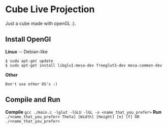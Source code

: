 # Cube Live Projection
Just a cube made with openGL :).

## Install OpenGl
**Linux** -- Debian-like
```
$ sudo apt-get update
$ sudo apt-get install libglu1-mesa-dev freeglut3-dev mesa-common-dev
```
**Other**
```
Don't use other OS's :)
```


## Compile and Run
**Compile**
``
gcc ./main.c -lglut -lGLU -lGL -o <name_that_you_prefer>
``
**Run**
``
./<name_that_you_prefer> Theta] [Width] [Height] [n] [f] OR ./<name_that_you_prefer>
``


